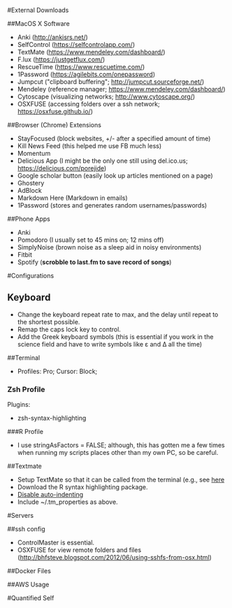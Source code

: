 #External  Downloads  

##MacOS X Software 

- Anki (http://ankisrs.net/)
- SelfControl (https://selfcontrolapp.com/)
- TextMate (https://www.mendeley.com/dashboard/)
- F.lux (https://justgetflux.com/)
- RescueTime (https://www.rescuetime.com/)
- 1Password (https://agilebits.com/onepassword)
- Jumpcut ("clipboard buffering"; http://jumpcut.sourceforge.net/)
- Mendeley (reference manager; https://www.mendeley.com/dashboard/)
- Cytoscape (visualizing networks; http://www.cytoscape.org/)
- OSXFUSE (accessing folders over a ssh network; https://osxfuse.github.io/)

##Browser (Chrome) Extensions

- StayFocused (block websites, +/- after a specified amount of time)
- Kill News Feed (this helped me use FB much less)
- Momentum 
- Delicious App (I might be the only one still using del.ico.us; https://delicious.com/porejide)
- Google scholar button (easily look up articles mentioned on a page)
- Ghostery 
- AdBlock 
- Markdown Here (Markdown in emails)
- 1Password (stores and generates random usernames/passwords)

##Phone Apps

- Anki 
- Pomodoro (I usually set to 45 mins on; 12 mins off)
- SimplyNoise (brown noise as a sleep aid in noisy environments)
- Fitbit 
- Spotify (**scrobble to last.fm to save record of songs**)

#Configurations 

## Keyboard 

- Change the keyboard repeat rate to max, and the delay until repeat to the shortest possible. 
- Remap the caps lock key to control. 
- Add the Greek keyboard symbols (this is essential if you work in the science field and have to write symbols like ε and Δ all the time)

##Terminal  

- Profiles: Pro; Cursor: Block; 

### Zsh Profile 

Plugins: 
 
- zsh-syntax-highlighting

###R Profile 

- I use stringAsFactors = FALSE; although, this has gotten me a few times when running my scripts places other than my own PC, so be careful. 

##Textmate 

- Setup TextMate so that it can be called from the terminal (e.g., see [here](http://stackoverflow.com/questions/4011707/how-to-start-textmate-in-command-line)
- Download the R syntax highlighting package. 
- [Disable auto-indenting](http://textmate.1073791.n5.nabble.com/TextMate-2-turn-off-auto-indent-td25971.html)
- Include ~/.tm_properties as above. 

#Servers 

##ssh config 

- ControlMaster is essential. 
- OSXFUSE for view remote folders and files (http://bhfsteve.blogspot.com/2012/06/using-sshfs-from-osx.html)

##Docker Files 

##AWS Usage 

#Quantified Self 

